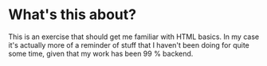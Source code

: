 # What's this about?

This is an exercise that should get me familiar with HTML basics.
In my case it's actually more of a reminder of stuff that I haven't
been doing for quite some time, given that my work has been 99 % backend.

